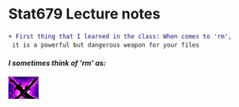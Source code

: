 # **Stat679 Lecture notes**  
```diff
+ First thing that I learned in the class: When comes to 'rm',
 it is a powerful but dangerous weapon for your files
```

#### *I sometimes think of 'rm' as:*
![alt text](https://github.com/XiangyangLiu66/Stat679Notes/blob/master/SangeandYasha.png)
